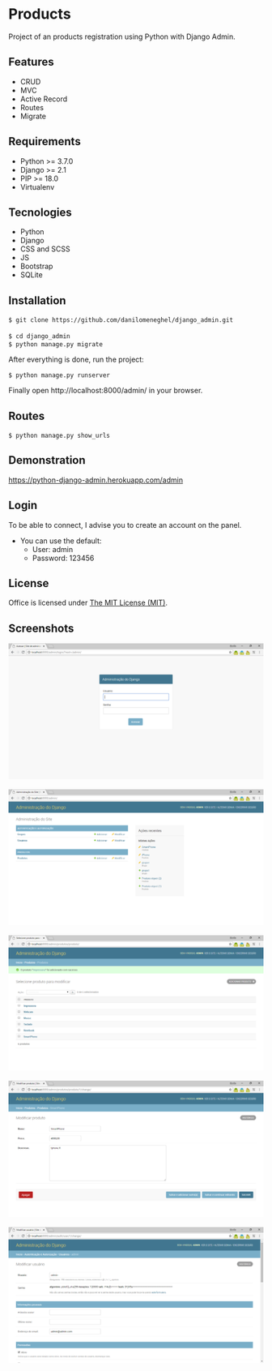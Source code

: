 # Products

Project of an products registration using Python with Django Admin.

## Features

- CRUD
- MVC
- Active Record
- Routes
- Migrate

## Requirements

- Python >= 3.7.0
- Django >= 2.1
- PIP >= 18.0
- Virtualenv

## Tecnologies

- Python
- Django
- CSS and SCSS
- JS
- Bootstrap
- SQLite

## Installation

```
$ git clone https://github.com/danilomeneghel/django_admin.git

$ cd django_admin
$ python manage.py migrate
```

After everything is done, run the project:

```
$ python manage.py runserver
```

Finally open http://localhost:8000/admin/ in your browser.

## Routes

```
$ python manage.py show_urls
```

## Demonstration

https://python-django-admin.herokuapp.com/admin

## Login

To be able to connect, I advise you to create an account on the panel.

- You can use the default: 
	- User: admin 
	- Password: 123456

## License

Office is licensed under <a href="LICENSE">The MIT License (MIT)</a>.

## Screenshots

![Screenshots](screenshots/screenshot01.png)<br><br>
![Screenshots](screenshots/screenshot02.png)<br><br>
![Screenshots](screenshots/screenshot03.png)<br><br>
![Screenshots](screenshots/screenshot04.png)<br><br>
![Screenshots](screenshots/screenshot05.png)<br><br>
